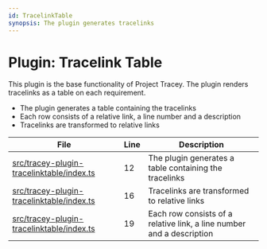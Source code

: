 ```yaml
---
id: TracelinkTable
synopsis: The plugin generates tracelinks
---
```


# Plugin: Tracelink Table

This plugin is the base functionality of Project Tracey. The plugin renders tracelinks as a table on each requirement.

-   The plugin generates a table containing the tracelinks
-   Each row consists of a relative link, a line number and a description
-   Tracelinks are transformed to relative links

<div class="tracey tracey-plugin-tracelinktable">

| File                                                      | Line | Description                                                           |
| --------------------------------------------------------- | ---- | --------------------------------------------------------------------- |
| [src/tracey-plugin-tracelinktable/index.ts](index.ts#L12) | 12   | The plugin generates a table containing the tracelinks                |
| [src/tracey-plugin-tracelinktable/index.ts](index.ts#L16) | 16   | Tracelinks are transformed to relative links                          |
| [src/tracey-plugin-tracelinktable/index.ts](index.ts#L19) | 19   | Each row consists of a relative link, a line number and a description |

</div>
